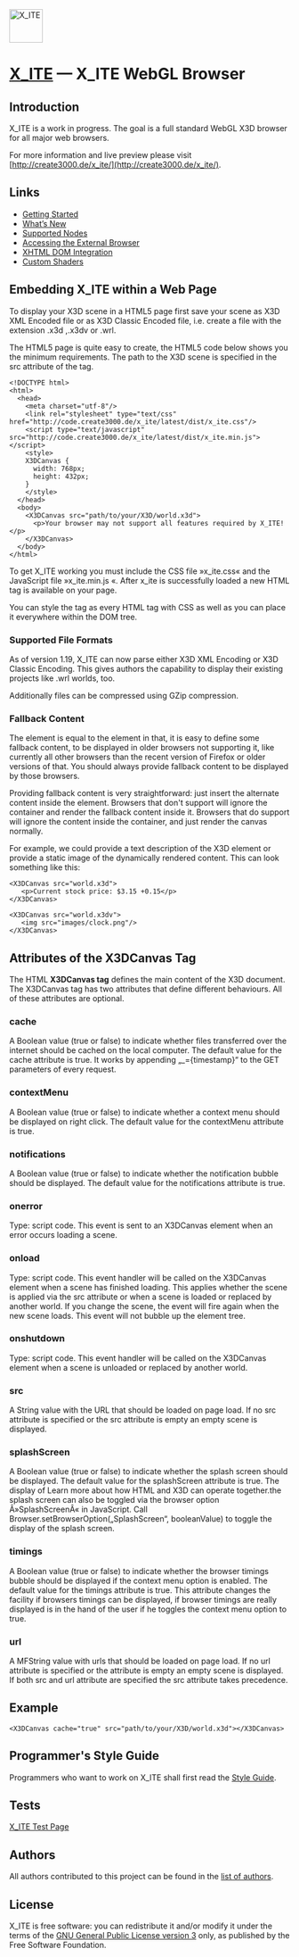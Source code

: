 <img alt="X_ITE" src="https://rawgit.com/create3000/x_ite/master/meta/logo/logo.svg" width="60" height="60"/>

[X_ITE](http://create3000.de/x_ite/) — X_ITE WebGL Browser
==================================================


Introduction
--------------------------------------

X_ITE is a work in progress. The goal is a full standard WebGL X3D browser for all major web browsers.

For more information and live preview please visit [http://create3000.de/x_ite/](http://create3000.de/x_ite/).


Links
--------------------------------------
* [Getting Started](http://create3000.de/x_ite/getting-started/)
* [What’s New](http://create3000.de/x_ite/whats-new/)
* [Supported Nodes](http://create3000.de/x_ite/supported-nodes/)
* [Accessing the External Browser](http://create3000.de/x_ite/accessing-the-external-browser/)
* [XHTML DOM Integration](http://create3000.de/x_ite/xhtml-dom-integration/)
* [Custom Shaders](http://create3000.de/x_ite/shaders/)

Embedding X_ITE within a Web Page
--------------------------------------

To display your X3D scene in a HTML5 page first save your scene as X3D XML Encoded file or as X3D Classic Encoded file, i.e. create a file with the extension .x3d ,.x3dv or .wrl. 

The HTML5 page is quite easy to create, the HTML5 code below shows you the minimum requirements. The path to the X3D scene is specified in the src attribute of the <X3DCanvas> tag. 

    <!DOCTYPE html>
    <html>
      <head>
        <meta charset="utf-8"/>
        <link rel="stylesheet" type="text/css" href="http://code.create3000.de/x_ite/latest/dist/x_ite.css"/>
        <script type="text/javascript" src="http://code.create3000.de/x_ite/latest/dist/x_ite.min.js"></script>
        <style>
        X3DCanvas {
          width: 768px;
          height: 432px;
        }
        </style>
      </head>
      <body>
        <X3DCanvas src="path/to/your/X3D/world.x3d">
          <p>Your browser may not support all features required by X_ITE!</p>
        </X3DCanvas>
      </body>
    </html>

To get X_ITE working you must include the CSS file »x_ite.css« and the JavaScript file »x_ite.min.js «. After x_ite is successfully loaded a new HTML tag <X3DCanvas> is available on your page.

You can style the <X3DCanvas> tag as every HTML tag with CSS as well as you can place it everywhere within the DOM tree. 


### Supported File Formats

As of version 1.19, X_ITE can now parse either X3D XML Encoding or X3D Classic Encoding. This gives authors the capability to display their existing projects like .wrl worlds, too.

Additionally files can be compressed using GZip compression.


### Fallback Content

The <X3DCanvas> element is equal to the <canvas> element in that, it is easy to define some fallback content, to be displayed in older browsers not supporting it, like currently all other browsers than the recent version of Firefox or older versions of that. You should always provide fallback content to be displayed by those browsers.

Providing fallback content is very straightforward: just insert the alternate content inside the <X3DCanvas> element. Browsers that don't support <X3DCanvas> will ignore the container and render the fallback content inside it. Browsers that do support <X3DCanvas> will ignore the content inside the container, and just render the canvas normally.

For example, we could provide a text description of the X3D element or provide a static image of the dynamically rendered content. This can look something like this: 

    <X3DCanvas src="world.x3d">
       <p>Current stock price: $3.15 +0.15</p>
    </X3DCanvas>

    <X3DCanvas src="world.x3dv">
       <img src="images/clock.png"/>
    </X3DCanvas>


Attributes of the X3DCanvas Tag
--------------------------------------

The HTML **X3DCanvas tag** defines the main content of the X3D document. The X3DCanvas tag has two attributes that define different behaviours. All of these attributes are optional. 


### cache

A Boolean value (true or false) to indicate whether files transferred over the internet should be cached on the local computer. The default value for the cache attribute is true. It works by appending „_={timestamp}“ to the GET parameters of every request.


### contextMenu

A Boolean value (true or false) to indicate whether a context menu should be displayed on right click. The default value for the contextMenu attribute is true.


### notifications

A Boolean value (true or false) to indicate whether the notification bubble should be displayed. The default value for the notifications attribute is true.


### onerror

Type: script code. This event is sent to an X3DCanvas element when an error occurs loading a scene.


### onload

Type: script code. This event handler will be called on the X3DCanvas element when a scene has finished loading. This applies whether the scene is applied via the src attribute or when a scene is loaded or replaced by another world. If you change the scene, the event will fire again when the new scene loads. This event will not bubble up the element tree.


### onshutdown

Type: script code. This event handler will be called on the X3DCanvas element when a scene is unloaded or replaced by another world.


### src

A String value with the URL that should be loaded on page load. If no src attribute is specified or the src attribute is empty an empty scene is displayed.


### splashScreen

A Boolean value (true or false) to indicate whether the splash screen should be displayed. The default value for the splashScreen attribute is true. The display of Learn more about how HTML and X3D can operate together.the splash screen can also be toggled via the browser option Â»SplashScreenÂ« in JavaScript. Call Browser.setBrowserOption(„SplashScreen“, booleanValue) to toggle the display of the splash screen.


### timings

A Boolean value (true or false) to indicate whether the browser timings bubble should be displayed if the context menu option is enabled. The default value for the timings attribute is true. This attribute changes the facility if browsers timings can be displayed, if browser timings are really displayed is in the hand of the user if he toggles the context menu option to true.


### url

A MFString value with urls that should be loaded on page load. If no url attribute is specified or the attribute is empty an empty scene is displayed. If both src and url attribute are specified the src attribute takes precedence.


## Example

`<X3DCanvas cache="true" src="path/to/your/X3D/world.x3d"></X3DCanvas>`


Programmer's Style Guide
--------------------------------------
Programmers who want to work on X_ITE shall first read the [Style Guide](STYLE_GUIDE.md).


Tests
--------------------------------------
[X_ITE Test Page](http://rawgit.com/create3000/x_ite/master/x_ite.min.html)


Authors
--------------------------------------
All authors contributed to this project can be found in the [list of authors](AUTHORS.md).


License
--------------------------------------
X_ITE is free software: you can redistribute it and/or modify it under the terms of 
the [GNU General Public License version 3](LICENSE.md) only, as published by the Free Software Foundation.
